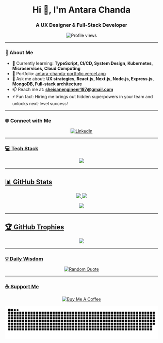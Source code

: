 <h1 align="center">Hi 👋, I'm Antara Chanda</h1>
<h3 align="center">A UX Designer & Full-Stack Developer</h3>

<p align="center">
  <!-- Profile views -->
  <img src="https://komarev.com/ghpvc/?username=aantaaraaa&label=Profile+views&color=0e75b6&style=flat" alt="Profile views" />
</p>

---

### 🌱 About Me

- 🧠 Currently learning: **TypeScript, CI/CD, System Design, Kubernetes, Microservices, Cloud Computing**
- 💼 Portfolio: [antara-chanda-portfolio.vercel.app](https://antara-chanda-portfolio.vercel.app/)
- 💬 Ask me about: **UX strategies, React.js, Next.js, Node.js, Express.js, MongoDB, Full-stack architecture**
- 📫 Reach me at: **sheisanengineer187@gmail.com**
- ⚡ Fun fact: Hiring me brings out hidden superpowers in your team and unlocks next-level success!

---

### 🌐 Connect with Me

<div align="center">
  <a href="https://www.linkedin.com/in/meantaraa/" target="_blank">
    <img src="https://raw.githubusercontent.com/rahuldkjain/github-profile-readme-generator/master/src/images/icons/Social/linked-in-alt.svg" alt="LinkedIn" height="40" width="40" />
</div>

---

### 💻 Tech Stack

<p align="center">
  <img src="https://skillicons.dev/icons?i=java,js,ts,html,css,react,nextjs,nodejs,express,tailwind,mongodb,postgresql,git,github,docker,kubernetes,vercel,aws,figma" />
</p>

---

## 📊 GitHub Stats  

<p align="center">
  <img src="https://github-readme-stats.vercel.app/api?username=aantaaraaa&show_icons=true&theme=radical&hide_border=false" height="150px"/>
  <img src="https://github-readme-streak-stats.vercel.app?user=aantaaraaa&theme=radical&hide_border=false" height="150px"/>
</p>

<p align="center">
  <img src="https://github-readme-stats.vercel.app/api/top-langs/?username=aantaaraaa&theme=radical&hide_border=false&layout=compact"/>
</p>

---

## 🏆 GitHub Trophies

<p align="center">
  <img src="https://github-profile-trophy.vercel.app/?username=aantaaraaa&theme=radical&margin-w=15&no-bg=true&column=7" />
</p>

---

### 💡 Daily Wisdom

<p align="center">
  <img src="https://quotes-github-readme.vercel.app/api?type=horizontal&theme=radical" alt="Random Quote" />
</p>

---

### ☕ Support Me

<p align="center">
  <a href="https://buymeacoffee.com/meantaraa" target="_blank">
    <img src="https://cdn.buymeacoffee.com/buttons/v2/default-yellow.png" alt="Buy Me A Coffee" height="60" width="217" />
  </a>
</p>

<p align="center">
  <img src="https://raw.githubusercontent.com/platane/platane/output/github-contribution-grid-snake.svg" alt="github contribution grid snake animation" />
</p>
